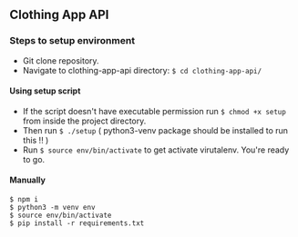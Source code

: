 ## Clothing App API

### Steps to setup environment

- Git clone repository.
- Navigate to clothing-app-api directory:
```$ cd clothing-app-api/ ```

#### Using setup script

- If the script doesn't have executable permission run `$ chmod +x setup` from inside the project directory.
- Then run `$ ./setup` ( python3-venv package should be installed to run this !! )
- Run `$ source env/bin/activate` to get activate virutalenv. You're ready to go.

#### Manually

``` 
$ npm i
$ python3 -m venv env
$ source env/bin/activate
$ pip install -r requirements.txt

```
